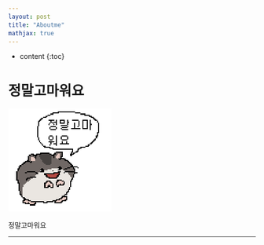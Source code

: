 ```yaml
---
layout: post
title: "Aboutme"
mathjax: true
---
```


* content
{:toc}
# 정말고마워요

![](assets/img/profile.png)

정말고마워요

---